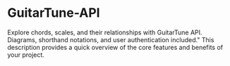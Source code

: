 # GuitarTune-API
Explore chords, scales, and their relationships with GuitarTune API. Diagrams, shorthand notations, and user authentication included."  This description provides a quick overview of the core features and benefits of your project.

